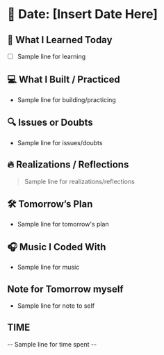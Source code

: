 # 📅 Date: [Insert Date Here]

## 🧠 What I Learned Today

- [ ] Sample line for learning

## 💻 What I Built / Practiced

- Sample line for building/practicing

## 🔍 Issues or Doubts

- Sample line for issues/doubts

## 🔥 Realizations / Reflections

> Sample line for realizations/reflections

## 🛠 Tomorrow’s Plan

- Sample line for tomorrow's plan

## 🎧 Music I Coded With

- Sample line for music

## Note for Tomorrow myself

- Sample line for note to self

## TIME

-- Sample line for time spent --
